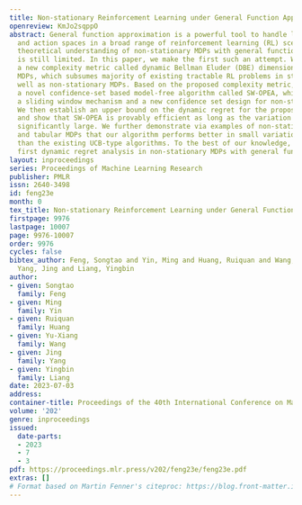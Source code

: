 ```yaml
---
title: Non-stationary Reinforcement Learning under General Function Approximation
openreview: KmJo2sqppO
abstract: General function approximation is a powerful tool to handle large state
  and action spaces in a broad range of reinforcement learning (RL) scenarios. However,
  theoretical understanding of non-stationary MDPs with general function approximation
  is still limited. In this paper, we make the first such an attempt. We first propose
  a new complexity metric called dynamic Bellman Eluder (DBE) dimension for non-stationary
  MDPs, which subsumes majority of existing tractable RL problems in static MDPs as
  well as non-stationary MDPs. Based on the proposed complexity metric, we propose
  a novel confidence-set based model-free algorithm called SW-OPEA, which features
  a sliding window mechanism and a new confidence set design for non-stationary MDPs.
  We then establish an upper bound on the dynamic regret for the proposed algorithm,
  and show that SW-OPEA is provably efficient as long as the variation budget is not
  significantly large. We further demonstrate via examples of non-stationary linear
  and tabular MDPs that our algorithm performs better in small variation budget scenario
  than the existing UCB-type algorithms. To the best of our knowledge, this is the
  first dynamic regret analysis in non-stationary MDPs with general function approximation.
layout: inproceedings
series: Proceedings of Machine Learning Research
publisher: PMLR
issn: 2640-3498
id: feng23e
month: 0
tex_title: Non-stationary Reinforcement Learning under General Function Approximation
firstpage: 9976
lastpage: 10007
page: 9976-10007
order: 9976
cycles: false
bibtex_author: Feng, Songtao and Yin, Ming and Huang, Ruiquan and Wang, Yu-Xiang and
  Yang, Jing and Liang, Yingbin
author:
- given: Songtao
  family: Feng
- given: Ming
  family: Yin
- given: Ruiquan
  family: Huang
- given: Yu-Xiang
  family: Wang
- given: Jing
  family: Yang
- given: Yingbin
  family: Liang
date: 2023-07-03
address: 
container-title: Proceedings of the 40th International Conference on Machine Learning
volume: '202'
genre: inproceedings
issued:
  date-parts:
  - 2023
  - 7
  - 3
pdf: https://proceedings.mlr.press/v202/feng23e/feng23e.pdf
extras: []
# Format based on Martin Fenner's citeproc: https://blog.front-matter.io/posts/citeproc-yaml-for-bibliographies/
---
```

